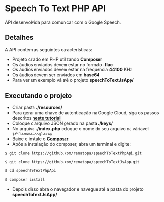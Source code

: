 # Speech To Text PHP API

API desenvolvida para comunicar com o Google Speech.

## Detalhes

A API contém as seguintes características:

 - Projeto criado em PHP utilizando **Composer**
 - Os áudios enviados devem estar no formato **.flac**
 - Os áudios enviados devem estar na frequência **44100** KHz
 - Os áudios devem ser enviados em **base64**
 - Para ver um exemplo vá até o projeto **speechToTextJsApp/**

## Executando o projeto

 - Criar pasta **./resources/**
 - Para gerar uma chave de autenticação na Google Cloud, siga os passos descritos [**neste tutorial**](https://cloud.google.com/video-intelligence/docs/common/auth)
 - Coloque o arquivo JSON gerado na pasta **./keys/**
 - No arquivo **./index.php** coloque o nome do seu arquivo na váriavel ```$fileNameGoogleKey```
 - Baixe e instale o [**Composer**](https://getcomposer.org/)
 - Após a instalação do composer, abra um terminal e digite:
 ```sh
 $ git clone https://github.com/renatopa/speechToTextPhpApi.git
 ```
 ```sh
 $ git clone https://github.com/renatopa/speechToTextJsApp.git
 ```
 ```sh
 $ cd speechToTextPhpApi
 ```
 ```sh
 $ composer install
 ```
 - Depois disso abra o navegador e navegue até a pasta do projeto **speechToTextJsApp/**